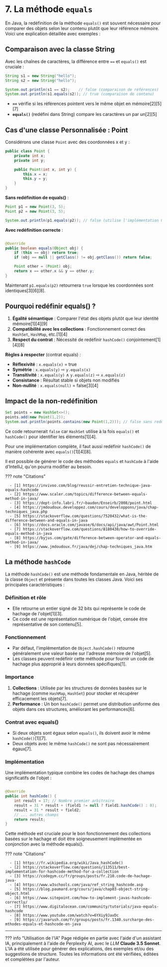 # 7. La méthode `equals`

En Java, la redéfinition de la méthode `equals()` est souvent nécessaire pour comparer des objets selon leur contenu
plutôt que leur référence mémoire. Voici une explication détaillée avec exemples :

## Comparaison avec la classe String

Avec les chaînes de caractères, la différence entre `==` et `equals()` est cruciale :

```java
String s1 = new String("hello");
String s2 = new String("hello");

System.out.println(s1 == s2);    // false (comparaison de références)
System.out.println(s1.equals(s2)); // true (comparaison de contenu)
```

- **`==`** vérifie si les références pointent vers le même objet en mémoire[2][5][7]
- **`equals()`** (redéfini dans String) compare les caractères un par un[2][5]

## Cas d'une classe Personnalisée : Point

Considérons une classe `Point` avec des coordonnées x et y :

```java
public class Point {
    private int x;
    private int y;

    public Point(int x, int y) {
        this.x = x;
        this.y = y;
    }
}
```

**Sans redéfinition de equals()** :

```java
Point p1 = new Point(3, 5);
Point p2 = new Point(3, 5);

System.out.println(p1.equals(p2)); // false (utilise l'implémentation Object)
```

**Avec redéfinition correcte** :

```java

@Override
public boolean equals(Object obj) {
    if (this == obj) return true;
    if (obj == null || getClass() != obj.getClass()) return false;

    Point other = (Point) obj;
    return x == other.x && y == other.y;
}
```

Maintenant `p1.equals(p2)` retournera `true` lorsque les coordonnées sont identiques[3][6][8].

## Pourquoi redéfinir equals() ?

1. **Égalité sémantique** : Comparer l'état des objets plutôt que leur identité mémoire[1][4][9]
2. **Compatibilité avec les collections** : Fonctionnement correct des `HashSet`, `HashMap`, etc.[1][4]
3. **Respect du contrat** : Nécessité de redéfinir `hashCode()` conjointement[1][4][8]

**Règles à respecter** (contrat equals) :

- **Réflexivité** : `x.equals(x)` = true
- **Symétrie** : `x.equals(y)` ⇨ `y.equals(x)`
- **Transitivité** : `x.equals(y)` ∧ `y.equals(z)` ⇨ `x.equals(z)`
- **Consistance** : Résultat stable si objets non modifiés
- **Non-nullité** : `x.equals(null)` = false[3][4]

## Impact de la non-redéfinition

```java
Set points = new HashSet<>();
points.add(new Point(1,2));
System.out.println(points.contains(new Point(1,2))); // false sans redéfinition
```

Ce code retournerait `false` car `HashSet` utilise à la fois `equals()` et `hashCode()` pour identifier les
éléments[1][4].

Pour une implémentation complète, il faut aussi redéfinir `hashCode()` de manière cohérente avec `equals()`[1][4][8].

Il est possible de générer le code des méthodes `equals` et `hashCode` à l'aide d'IntelliJ, qu'on pourra modifier au
besoin.

??? note "Citations"

      - [1] https://invivoo.com/blog/reussir-entretien-technique-java-equals-hashcode
      - [2] https://www.scaler.com/topics/difference-between-equals-method-in-java/
      - [3] https://dept-info.labri.fr/~baudon/Enseirb/2008/point.html
      - [4] https://jmdoudoux.developpez.com/cours/developpons/java/chap-techniques_java.php
      - [5] https://stackoverflow.com/questions/7520432/what-is-the-difference-between-and-equals-in-java
      - [6] https://docs.oracle.com/javase/6/docs/api/java/awt/Point.html
      - [7] https://stackoverflow.com/questions/8180430/how-to-override-equals-method-in-java
      - [8] https://byjus.com/gate/difference-between-operator-and-equals-method-in-java/
      - [9] https://www.jmdoudoux.fr/java/dej/chap-techniques_java.htm

## La méthode `hashCode`

La méthode `hashCode()` est une méthode fondamentale en Java, héritée de la classe `Object` et présente dans toutes les
classes Java. Voici ses principales caractéristiques :

### Définition et rôle

- Elle retourne un entier signé de 32 bits qui représente le code de hachage de l'objet[1][3].
- Ce code est une représentation numérique de l'objet, censée être représentative de son contenu[5].

### Fonctionnement

- Par défaut, l'implémentation de `Object.hashCode()` retourne généralement une valeur basée sur l'adresse mémoire de
  l'objet[5].
- Les classes peuvent redéfinir cette méthode pour fournir un code de hachage plus approprié à leurs données
  spécifiques[1].

### Importance

1. **Collections** : Utilisée par les structures de données basées sur le hachage (comme `HashMap`, `HashSet`) pour 
   stocker et récupérer efficacement les objets[7].
2. **Performance** : Un bon `hashCode()` permet une distribution uniforme des objets dans ces structures, améliorant les
   performances[6].

### Contrat avec equals()

- Si deux objets sont égaux selon `equals()`, ils doivent avoir le même `hashCode()`[1][7].
- Deux objets avec le même `hashCode()` ne sont pas nécessairement égaux[7].

### Implémentation

Une implémentation typique combine les codes de hachage des champs significatifs de l'objet :

```java

@Override
public int hashCode() {
    int result = 17; // Nombre premier arbitraire
    result = 31 * result + (field1 != null ? field1.hashCode() : 0);
    result = 31 * result + field2;
    // ... autres champs
    return result;
}
```

Cette méthode est cruciale pour le bon fonctionnement des collections basées sur le hachage et doit être soigneusement
implémentée en conjonction avec la méthode equals().

??? note "Citations"

      - [1] https://fr.wikipedia.org/wiki/Java_hashCode()
      - [2] https://stackoverflow.com/questions/113511/best-implementation-for-hashcode-method-for-a-collection
      - [3] https://codegym.cc/fr/groups/posts/fr.210.code-de-hachage-java-
      - [4] https://www.w3schools.com/java/ref_string_hashcode.asp
      - [5] https://blog.paumard.org/cours/java/chap03-object-string-object.html
      - [6] https://www.sitepoint.com/how-to-implement-javas-hashcode-correctly/
      - [7] https://www.digitalocean.com/community/tutorials/java-equals-hashcode
      - [8] https://www.youtube.com/watch?v=6YXiy9JavDc
      - [9] https://javarush.com/fr/groups/posts/fr.1340.surcharge-des-mthodes-equals-et-hashcode-en-java


-------

??? info "Utilisation de l'IA"
    Page rédigée en partie avec l'aide d'un assistant IA, principalement à l'aide de Perplexity AI, avec le *LLM*
    **Claude 3.5 Sonnet**. L'IA a été utilisée pour générer des explications, des exemples et/ou des suggestions de
    structure. Toutes les informations ont été vérifiées, éditées et complétées par l'auteur.
   